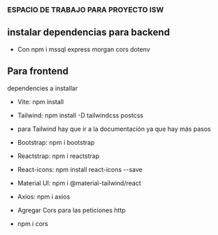### ESPACIO DE TRABAJO PARA PROYECTO ISW
## instalar dependencias para backend
* Con npm i mssql express morgan cors dotenv

## Para frontend
dependencies a installar
* Vite: npm install
* Tailwind: npm install -D tailwindcss postcss 
* para Tailwind hay que ir a la documentación ya que hay más pasos
* Bootstrap: npm i bootstrap
* Reactstrap: npm i reactstrap
* React-icons: npm install react-icons --save
* Material UI: npm i @material-tailwind/react 
* Axios: npm i axios

* Agregar Cors para las peticiones http
* npm i cors
